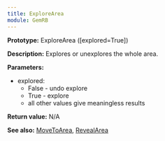 ```yaml
---
title: ExploreArea
module: GemRB
---
```


**Prototype:** ExploreArea ([explored=True])

**Description:** Explores or unexplores the whole area.

**Parameters:**
  * explored:
    * False - undo explore
    * True - explore
    * all other values give meaningless results

**Return value:** N/A

**See also:** [MoveToArea](MoveToArea.md), [RevealArea](RevealArea.md)
